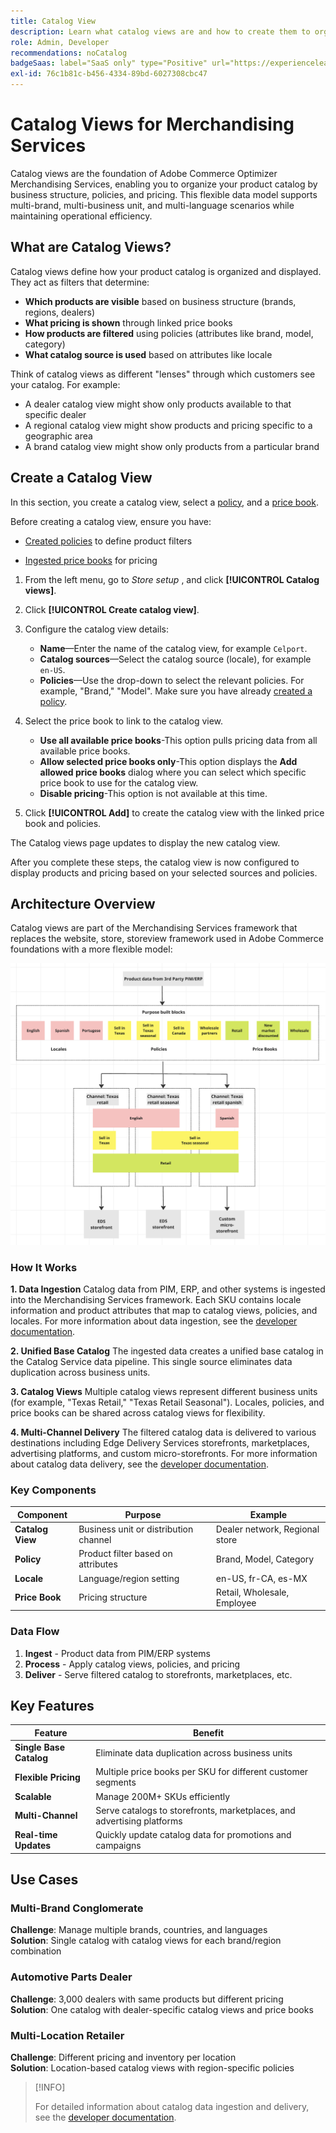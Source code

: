 ```yaml
---
title: Catalog View
description: Learn what catalog views are and how to create them to organize your product catalog by business structure, policies, and pricing.
role: Admin, Developer
recommendations: noCatalog
badgeSaas: label="SaaS only" type="Positive" url="https://experienceleague.adobe.com/en/docs/commerce/user-guides/product-solutions" tooltip="Applies to Adobe Commerce as a Cloud Service and Adobe Commerce Optimizer projects only (Adobe-managed SaaS infrastructure)."
exl-id: 76c1b81c-b456-4334-89bd-6027308cbc47
---
```


# Catalog Views for Merchandising Services

Catalog views are the foundation of Adobe Commerce Optimizer Merchandising Services, enabling you to organize your product catalog by business structure, policies, and pricing. This flexible data model supports multi-brand, multi-business unit, and multi-language scenarios while maintaining operational efficiency.

## What are Catalog Views?

Catalog views define how your product catalog is organized and displayed. They act as filters that determine:

- **Which products are visible** based on business structure (brands, regions, dealers)
- **What pricing is shown** through linked price books
- **How products are filtered** using policies (attributes like brand, model, category)
- **What catalog source is used** based on attributes like locale
  
Think of catalog views as different "lenses" through which customers see your catalog. For example:

- A dealer catalog view might show only products available to that specific dealer
- A regional catalog view might show products and pricing specific to a geographic area
- A brand catalog view might show only products from a particular brand

## Create a Catalog View

In this section, you create a catalog view, select a [policy](policies.md), and a [price book](pricebooks.md).

Before creating a catalog view, ensure you have:

- [Created policies](policies.md) to define product filters

- [Ingested price books](pricebooks.md) for pricing

1. From the left menu, go to _Store setup_ , and click **[!UICONTROL Catalog views]**.

1. Click **[!UICONTROL Create catalog view]**. ​

1. Configure the catalog view details:

    - **Name**—Enter the name of the catalog view, for example `Celport`. ​
    - **Catalog sources**—Select the catalog source (locale), for example `en-US`.
    - **Policies**—Use the drop-down to select the relevant policies. For example, "Brand," "Model". ​Make sure you have already [created a policy](policies.md).

1. Select the price book to link to the catalog view.

    - **Use all available price books**-This option pulls pricing data from all available price books.
    - **Allow selected price books only**-This option displays the **Add allowed price books** dialog where you can select which specific price book to use for the catalog view.
    - **Disable pricing**-This option is not available at this time.

1. Click **[!UICONTROL Add]** to create the catalog view with the linked price book and policies.

The Catalog views page updates to display the new catalog view.​

After you complete these steps, the catalog view is now configured to display products and pricing based on your selected sources and policies.

## Architecture Overview

Catalog views are part of the Merchandising Services framework that replaces the website, store, storeview framework used in Adobe Commerce foundations with a more flexible model:

![[!DNL Merchandising Services] Architecture](../assets/merchandising-svcs-architecture.png)

### How It Works

**1. Data Ingestion**
Catalog data from PIM, ERP, and other systems is ingested into the Merchandising Services framework. Each SKU contains locale information and product attributes that map to catalog views, policies, and locales. For more information about data ingestion, see the [developer documentation](https://developer-stage.adobe.com/commerce/services/composable-catalog).

**2. Unified Base Catalog**
The ingested data creates a unified base catalog in the Catalog Service data pipeline. This single source eliminates data duplication across business units.

**3. Catalog Views**
Multiple catalog views represent different business units (for example, "Texas Retail," "Texas Retail Seasonal"). Locales, policies, and price books can be shared across catalog views for flexibility.

**4. Multi-Channel Delivery**
The filtered catalog data is delivered to various destinations including Edge Delivery Services storefronts, marketplaces, advertising platforms, and custom micro-storefronts. For more information about catalog data delivery, see the [developer documentation](https://developer-stage.adobe.com/commerce/services/composable-catalog).

### Key Components

|Component|Purpose|Example|
|---|---|---|
|**Catalog View**|Business unit or distribution channel|Dealer network, Regional store|
|**Policy**|Product filter based on attributes|Brand, Model, Category|
|**Locale**|Language/region setting|en-US, fr-CA, es-MX|
|**Price Book**|Pricing structure|Retail, Wholesale, Employee|

### Data Flow

1. **Ingest** - Product data from PIM/ERP systems
2. **Process** - Apply catalog views, policies, and pricing
3. **Deliver** - Serve filtered catalog to storefronts, marketplaces, etc.

## Key Features

|Feature|Benefit|
|---|---|
|**Single Base Catalog**|Eliminate data duplication across business units|
|**Flexible Pricing**|Multiple price books per SKU for different customer segments|
|**Scalable**|Manage 200M+ SKUs efficiently|
|**Multi-Channel**|Serve catalogs to storefronts, marketplaces, and advertising platforms|
|**Real-time Updates**|Quickly update catalog data for promotions and campaigns|

## Use Cases

### Multi-Brand Conglomerate

**Challenge**: Manage multiple brands, countries, and languages<br>
**Solution**: Single catalog with catalog views for each brand/region combination

### Automotive Parts Dealer

**Challenge**: 3,000 dealers with same products but different pricing<br>
**Solution**: One catalog with dealer-specific catalog views and price books

### Multi-Location Retailer

**Challenge**: Different pricing and inventory per location<br>
**Solution**: Location-based catalog views with region-specific policies

>[!INFO]
>
>For detailed information about catalog data ingestion and delivery, see the [developer documentation](https://developer-stage.adobe.com/commerce/services/composable-catalog).
